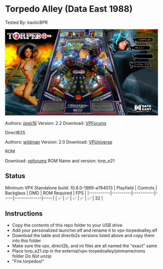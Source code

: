 # Torpedo Alley (Data East 1988)
Tested By: kaoticBPR

![Table Preview](../../images/vpx-torpedo-alley-preview.jpg)

Authors: [jipeji16](https://www.vpforums.org/index.php?showuser=18140)
Version: 2.2
Download: [VPForums](https://www.vpforums.org/index.php?app=downloads&showfile=15764)

DirectB2S

Authors: [wildman](https://vpuniverse.com/profile/5-wildman/)
Version: 2.0
Download: [VPUniverse](https://vpuniverse.com/files/file/3633-torpedo-alley-data-east-1988/)

ROM

Download: [vpforums](http://www.vpforums.org/index.php?app=downloads&showfile=816)
ROM Name and version: torp_e21

## Status 

Minimum VPX Standalone build: 10.8.0-1989-a764013
| Playfield | Controls | Backglass | DMD | ROM Required | FPS | 
|-----------|----------|-----------|-----|--------------|-----|
| :white_check_mark: | :white_check_mark: | :white_check_mark: | :white_check_mark: | :white_check_mark: | 32 |

## Instructions

- Copy the contents of this repo folder to your USB drive
- Add your personalized launcher.elf and rename it to vpx-torpedoalley.elf
- Download the table and directb2s versions listed above and copy them into this folder
- Make sure the vpx, direct2b, and ini files are all named the "exact" same
- Place torp_e21.zip in the external/vpx-torpedoalley/pinmame/roms folder *Do Not unzip*
- "Fire torpedos!"

